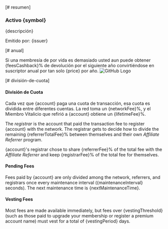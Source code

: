 [# resumen]

### Activo {symbol}

{descripción}

Emitido por: {issuer}

[# anual]

Si una membresía de por vida es demasiado usted aun puede obtener {feesCashback}% de devolución por el siguiente año convirtiéndose en suscriptor anual por tan solo {price} por año. ![GitHub Logo](/images/logo.png)

[# división-de-cuota]

#### División de Cuota

Cada vez que {account} paga una cuota de transacción, esa cuota es dividida entre diferentes cuentas. La red toma un {networkFee}%, y el Miembro Vitalicio que refirió a {account} obtiene un {lifetimeFee}%.

The *registrar* is the account that paid the transaction fee to register {account} with the network. The registrar gets to decide how to divide the remaining {referrerTotalFee}% between themselves and their own *Affiliate Referrer* program.

{account}'s registrar chose to share {referrerFee}% of the total fee with the *Affiliate Referrer* and keep {registrarFee}% of the total fee for themselves.

#### Pending Fees

Fees paid by {account} are only divided among the network, referrers, and registrars once every maintenance interval ({maintenanceInterval} seconds). The next maintenance time is {nextMaintenanceTime}.

#### Vesting Fees

Most fees are made available immediately, but fees over {vestingThreshold} (such as those paid to upgrade your membership or register a premium account name) must vest for a total of {vestingPeriod} days.